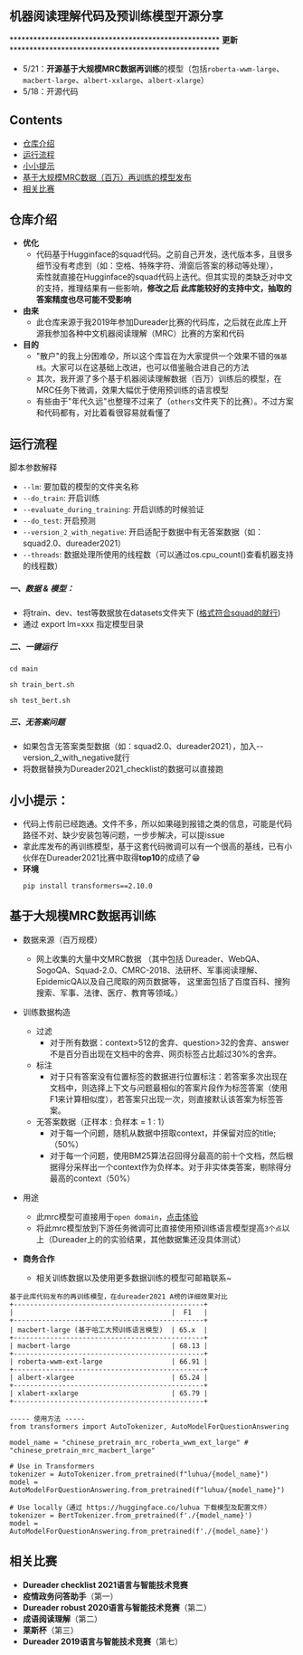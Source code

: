 ## 机器阅读理解代码及预训练模型开源分享


***************************************************** **更新** *****************************************************
* 5/21：**开源基于大规模MRC数据再训练**的模型（包括`roberta-wwm-large`、`macbert-large`、`albert-xxlarge`、`albert-xlarge`）
* 5/18：开源代码


## Contents
  - [仓库介绍](#仓库介绍)
  - [运行流程](#运行流程)
  - [小小提示](#小小提示)
  - [基于大规模MRC数据（百万）再训练的模型发布](#基于大规模MRC数据再训练)
  - [相关比赛](#相关比赛)


## 仓库介绍
* **优化**
  * 代码基于Hugginface的squad代码。之前自己开发，迭代版本多，且很多细节没有考虑到（如：空格、特殊字符、滑窗后答案的移动等处理），<br>
    索性就直接在Hugginface的squad代码上迭代。但其实现的类缺乏对中文的支持，推理结果有一些影响，**修改之后 此库能较好的支持中文，抽取的答案精度也尽可能不受影响**
* **由来**
  * 此仓库来源于我2019年参加Dureader比赛的代码库，之后就在此库上开源我参加各种中文机器阅读理解（MRC）比赛的方案和代码
* **目的**
  * "散户"的我上分困难😰，所以这个库旨在为大家提供一个效果不错的`强基线`。大家可以在这基础上改进，也可以借鉴融合进自己的方法
  * 其次，我开源了多个基于机器阅读理解数据（百万）训练后的模型，在MRC任务下微调，效果大幅优于使用预训练的语言模型
  * 有些由于"年代久远"也整理不过来了（`others`文件夹下的比赛）。不过方案和代码都有，对比着看很容易就看懂了


## 运行流程

脚本参数解释

* `--lm`: 要加载的模型的文件夹名称
* `--do_train`: 开启训练
* `--evaluate_during_training`: 开启训练的时候验证
* `--do_test`:  开启预测
* `--version_2_with_negative`: 开启适配于数据中有无答案数据（如：squad2.0、dureader2021）
* `--threads`: 数据处理所使用的线程数（可以通过os.cpu_count()查看机器支持的线程数）
  
##### 一、数据 & 模型：
* 将train、dev、test等数据放在datasets文件夹下 ([格式符合squad的就行](https://aistudio.baidu.com/aistudio/competition/detail/66))
* 通过 export lm=xxx 指定模型目录

##### 二、一键运行
```
cd main
```
```
sh train_bert.sh
```
```
sh test_bert.sh
```

##### 三、无答案问题
* 如果包含无答案类型数据（如：squad2.0、dureader2021），加入--version_2_with_negative就行
* 将数据替换为Dureader2021_checklist的数据可以直接跑


## 小小提示：
* 代码上传前已经跑通。文件不多，所以如果碰到报错之类的信息，可能是代码路径不对、缺少安装包等问题，一步步解决，可以提issue
* 拿此库发布的再训练模型，基于这套代码微调可以有一个很高的基线，已有小伙伴在Dureader2021比赛中取得**top10**的成绩了😁
* **环境**
  ```
  pip install transformers==2.10.0 
  ```

## 基于大规模MRC数据再训练

* 数据来源（百万规模）
  * 网上收集的大量中文MRC数据
  （其中包括 Dureader、WebQA、SogoQA、Squad-2.0、CMRC-2018、法研杯、军事阅读理解、EpidemicQA以及自己爬取的网页数据等，
  这里面包括了百度百科、搜狗搜索、军事、法律、医疗、教育等领域。）

* 训练数据构造
  * 过滤
    * 对于所有数据：context>512的舍弃、question>32的舍弃、answer不是百分百出现在文档中的舍弃、网页标签占比超过30%的舍弃。
  * 标注
    * 对于只有答案没有位置标签的数据进行位置标注：若答案多次出现在文档中，则选择上下文与问题最相似的答案片段作为标签答案（使用F1来计算相似度），若答案只出现一次，则直接默认该答案为标签答案。
  * 无答案数据（正样本 : 负样本 = 1 : 1）
    * 对于每一个问题，随机从数据中捞取context，并保留对应的title;（50%）
    * 对于每一个问题，使用BM25算法召回得分最高的前十个文档，然后根据得分采样出一个context作为负样本。对于非实体类答案，剔除得分最高的context（50%）
* 用途  
  * 此mrc模型可直接用于`open domain`，[点击体验](https://huggingface.co/luhua/chinese_pretrain_mrc_roberta_wwm_ext_large)
  * 将此mrc模型放到下游任务微调可比直接使用预训练语言模型提高`3个点`以上（Dureader上的的实验结果，其他数据集还没具体测试）
* **商务合作**
  * 相关训练数据以及使用更多数据训练的模型可邮箱联系~ 

```
基于此库代码发布的再训练模型，在dureader2021 A榜的详细效果对比
+-----------------------------------------------+
|                                       |  F1   |
+-----------------------------------------------+
| macbert-large (基于哈工大预训练语言模型)  | 65.x  |
+-----------------------------------------------+
| macbert-large                         | 68.13 |
+-----------------------------------------------+
| roberta-wwm-ext-large                 | 66.91 |
+-----------------------------------------------+
| albert-xlargee                        | 65.24 |
+-----------------------------------------------+
| xlabert-xxlarge                       | 65.79 |
+-----------------------------------------------+
```
```
----- 使用方法 -----
from transformers import AutoTokenizer, AutoModelForQuestionAnswering

model_name = "chinese_pretrain_mrc_roberta_wwm_ext_large" # "chinese_pretrain_mrc_macbert_large"

# Use in Transformers
tokenizer = AutoTokenizer.from_pretrained(f"luhua/{model_name}")
model = AutoModelForQuestionAnswering.from_pretrained(f"luhua/{model_name}")

# Use locally（通过 https://huggingface.co/luhua 下载模型及配置文件）
tokenizer = BertTokenizer.from_pretrained(f'./{model_name}')
model = AutoModelForQuestionAnswering.from_pretrained(f'./{model_name}')
```

## 相关比赛

* **Dureader checklist 2021语言与智能技术竞赛**
* **疫情政务问答助手**（第一）
* **Dureader robust 2020语言与智能技术竞赛**（第二）
* **成语阅读理解**（第二）
* **莱斯杯**（第三）
* **Dureader 2019语言与智能技术竞赛**（第七）